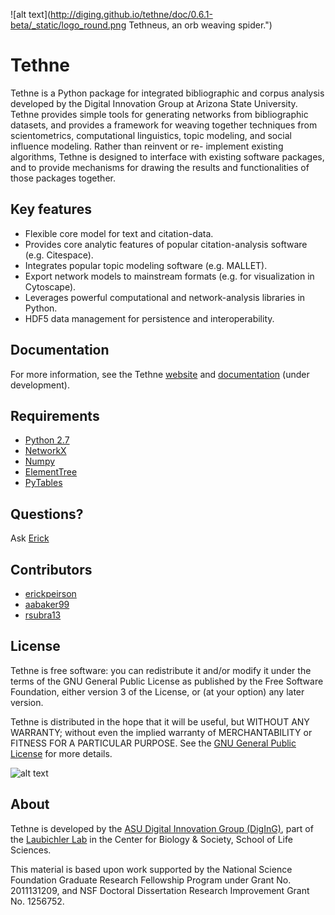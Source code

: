 ![alt text](http://diging.github.io/tethne/doc/0.6.1-beta/_static/logo_round.png Tethneus, an orb weaving spider.")

Tethne
======
Tethne is a Python package for integrated bibliographic and corpus analysis developed by the Digital Innovation Group at Arizona State University. Tethne provides simple tools for generating networks from bibliographic datasets, and provides a framework for weaving together techniques from scientometrics, computational linguistics, topic modeling, and social influence modeling. Rather than reinvent or re- implement existing algorithms, Tethne is designed to interface with existing software packages, and to provide mechanisms for drawing the results and functionalities of those packages together.

Key features
------------
* Flexible core model for text and citation-data.
* Provides core analytic features of popular citation-analysis software (e.g. Citespace).
* Integrates popular topic modeling software (e.g. MALLET).
* Export network models to mainstream formats (e.g. for visualization in Cytoscape).
* Leverages powerful computational and network-analysis libraries in Python. 
* HDF5 data management for persistence and interoperability.

Documentation
-------------
For more information, see the Tethne [website](http://diging.github.io/tethne/) and
[documentation](http://diging.github.io/tethne/doc/0.6.1-beta/index.html) (under development).

Requirements
------------
* [Python 2.7](http://www.python.org/)
* [NetworkX](http://networkx.github.io/)
* [Numpy](http://numpy.org)
* [ElementTree](http://docs.python.org/2/library/xml.etree.elementtree.html)
* [PyTables](http://www.pytables.org/moin)

Questions?
----------
Ask [Erick](https://cbs.asu.edu/gradinfo/?page_id=49)

Contributors
------------
* [erickpeirson](http://github.com/erickpeirson)
* [aabaker99](http://github.com/aabaker99)
* [rsubra13](http://github.com/rsubra13)

License
-------
Tethne is free software: you can redistribute it and/or modify
it under the terms of the GNU General Public License as published by
the Free Software Foundation, either version 3 of the License, or
(at your option) any later version.

Tethne is distributed in the hope that it will be useful,
but WITHOUT ANY WARRANTY; without even the implied warranty of
MERCHANTABILITY or FITNESS FOR A PARTICULAR PURPOSE.  See the
[GNU General Public License](http://www.gnu.org/licenses/) for more details.

![alt text](http://www.gnu.org/graphics/gplv3-127x51.png "GNU GPL 3")

About
-----
Tethne is developed by the 
[ASU Digital Innovation Group (DigInG)](http://devo-evo.lab.asu.edu/diging),
part of the [Laubichler Lab](http://devo-evo.lab.asu.edu) in the Center for Biology & 
Society, School of Life Sciences.

This material is based upon work supported by the National Science Foundation Graduate 
Research Fellowship Program under Grant No. 2011131209, and NSF Doctoral Dissertation 
Research Improvement Grant No. 1256752.
